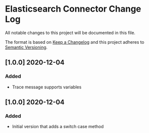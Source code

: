 # Elasticsearch Connector Change Log
All notable changes to this project will be documented in this file.

The format is based on [Keep a Changelog](http://keepachangelog.com/)
and this project adheres to [Semantic Versioning](http://semver.org/).

## [1.0.0] 2020-12-04 
### Added
- Trace message supports variables 

## [1.0.0] 2020-12-04
### Added
- Initial version that adds a switch case method
